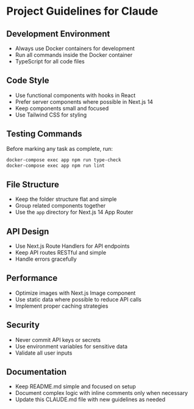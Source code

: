 # Project Guidelines for Claude

## Development Environment
- Always use Docker containers for development
- Run all commands inside the Docker container
- TypeScript for all code files

## Code Style
- Use functional components with hooks in React
- Prefer server components where possible in Next.js 14
- Keep components small and focused
- Use Tailwind CSS for styling

## Testing Commands
Before marking any task as complete, run:
```bash
docker-compose exec app npm run type-check
docker-compose exec app npm run lint
```

## File Structure
- Keep the folder structure flat and simple
- Group related components together
- Use the `app` directory for Next.js 14 App Router

## API Design
- Use Next.js Route Handlers for API endpoints
- Keep API routes RESTful and simple
- Handle errors gracefully

## Performance
- Optimize images with Next.js Image component
- Use static data where possible to reduce API calls
- Implement proper caching strategies

## Security
- Never commit API keys or secrets
- Use environment variables for sensitive data
- Validate all user inputs

## Documentation
- Keep README.md simple and focused on setup
- Document complex logic with inline comments only when necessary
- Update this CLAUDE.md file with new guidelines as needed